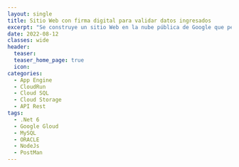 ```yaml
---
layout: single
title: Sitio Web con firma digital para validar datos ingresados
excerpt: "Se construye un sitio Web en la nube pública de Google que permite certificar la entrada de datos por parte del usuario mediante la autenticación con firma digital del Banco Central de Costa Rica."
date: 2022-08-12
classes: wide
header:
  teaser: 
  teaser_home_page: true
  icon: 
categories:
  - App Engine
  - CloudRun
  - Cloud SQL
  - Cloud Storage
  - API Rest
tags:  
  - .Net 6
  - Google Gloud
  - MySQL
  - ORACLE
  - NodeJs
  - PostMan
---
```


